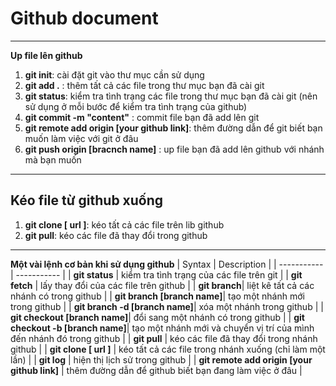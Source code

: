 # Github document 
---
**Up file lên github**
1. **git init**: cài đặt git vào thư mục cần sử dụng
1. **git add .** : thêm tất cả các file trong thư mục bạn đã cài git
3. **git status**: kiểm tra tình trạng các file trong thư mục bạn đã cài git (nên sử dụng ở mỗi bước để kiểm tra tình trạng của github)
4. **git commit -m "content"** : commit file bạn đã add lên git
6. **git remote add origin [your github link]**: thêm đường dẫn để git biết bạn muốn làm việc với git ở đâu
7. **git push origin [bracnch name]** : up file bạn đã add lên github với nhánh mà bạn muốn
---
**Kéo file từ github xuống**
---
1. **git clone [ url ]**: kéo tất cả các file trên lib github
2. **git pull**: kéo các file đã thay đổi trong github
---
**Một vài lệnh cơ bản khi sử dụng github**
| Syntax | Description |
| ----------- | ----------- |
| **git status** | kiểm tra tình trạng của các file trên git |
| **git fetch** | lấy thay đổi của các file trên github |
| **git branch**| liệt kê tất cả các nhánh có trong github |
| **git branch [branch name]**| tạo một nhánh mới trong github |
| **git branch -d [branch name]**| xóa một nhánh trong github |
| **git checkout [branch name]**| đổi sang một nhánh có trong github |
| **git checkout -b [branch name]**| tạo một nhánh mới và chuyển vị trí của mình đến nhánh đó trong github |
| **git pull** | kéo các file đã thay đổi trong nhánh github |
| **git clone [ url ]** | kéo tất cả các file trong nhánh xuống (chỉ làm một lần) |
| **git log** | hiện thị lịch sử trong github |
| **git remote add origin [your github link]** | thêm đường dẫn để github biết bạn đang làm việc ở đâu |


